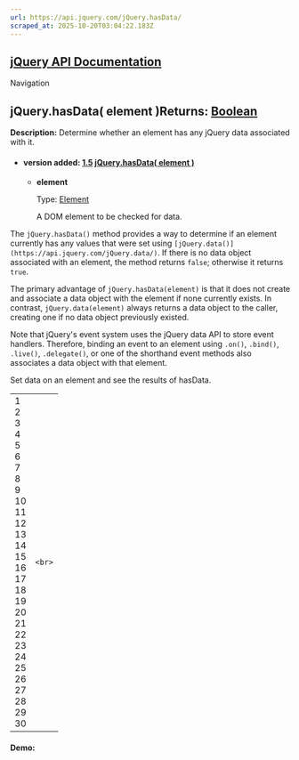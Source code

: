 ```yaml
---
url: https://api.jquery.com/jQuery.hasData/
scraped_at: 2025-10-20T03:04:22.183Z
---
```


## [jQuery API Documentation](https://jquery.com/ "jQuery API Documentation")

Navigation

## jQuery.hasData( element )Returns: [Boolean](http://api.jquery.com/Types/\#Boolean)

**Description:** Determine whether an element has any jQuery data associated with it.

- #### version added: [1.5](https://api.jquery.com/category/version/1.5/) [jQuery.hasData( element )](https://api.jquery.com/jQuery.hasData/\#jQuery-hasData-element)

  - **element**

    Type: [Element](http://api.jquery.com/Types/#Element)

    A DOM element to be checked for data.

The `jQuery.hasData()` method provides a way to determine if an element currently has any values that were set using `[jQuery.data()](https://api.jquery.com/jQuery.data/)`. If there is no data object associated with an element, the method returns `false`; otherwise it returns `true`.

The primary advantage of `jQuery.hasData(element)` is that it does not create and associate a data object with the element if none currently exists. In contrast, `jQuery.data(element)` always returns a data object to the caller, creating one if no data object previously existed.

Note that jQuery's event system uses the jQuery data API to store event handlers. Therefore, binding an event to an element using `.on()`, `.bind()`, `.live()`, `.delegate()`, or one of the shorthand event methods also associates a data object with that element.

Set data on an element and see the results of hasData.

|     |     |
| --- | --- |
| 1<br>2<br>3<br>4<br>5<br>6<br>7<br>8<br>9<br>10<br>11<br>12<br>13<br>14<br>15<br>16<br>17<br>18<br>19<br>20<br>21<br>22<br>23<br>24<br>25<br>26<br>27<br>28<br>29<br>30 | ```<br>``` |

#### Demo:
